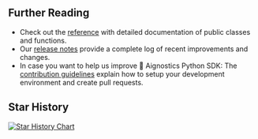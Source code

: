 ## Further Reading

* Check out the [reference](https://aignostics.readthedocs.io/en/latest/reference.html) with detailed documentation of public classes and functions.
* Our [release notes](https://aignostics.readthedocs.io/en/latest/release-notes.html) provide a complete log of recent improvements and changes.
* In case you want to help us improve 🔬 Aignostics Python SDK: The [contribution guidelines](https://aignostics.readthedocs.io/en/latest/contributing.html) explain how to setup your development environment and create pull requests.

## Star History

<a href="https://star-history.com/#aignostics/python-sdk">
 <picture>
   <source media="(prefers-color-scheme: dark)" srcset="https://api.star-history.com/svg?repos=aignostics/python-sdk&type=Date&theme=dark" />
   <source media="(prefers-color-scheme: light)" srcset="https://api.star-history.com/svg?repos=aignostics/python-sdk&type=Date" />
   <img alt="Star History Chart" src="https://api.star-history.com/svg?repos=aignostics/python-sdk&type=Date" />
 </picture>
</a>
